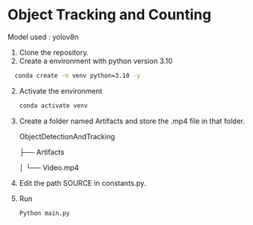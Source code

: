 # Object Tracking and Counting 

Model used : yolov8n

1. Clone the repository.
2. Create a environment with python version 3.10
  ```bash
    conda create -n venv python=3.10 -y
  ```
2. Activate the environment
   ```bash
   conda activate venv
   ```
3. Create a folder named Artifacts and store the .mp4 file in that folder.
   
   ObjectDetectionAndTracking
   
    ├── Artifacts

      │ └── Video.mp4
   
5. Edit the path SOURCE in constants.py.
6. Run
   ```bash
   Python main.py
   ```

